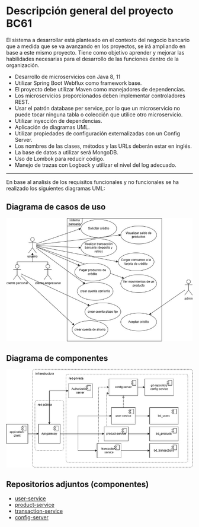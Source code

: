# Descripción general del proyecto BC61

El sistema a desarrollar está planteado en el contexto del negocio bancario que a medida que se va avanzando en los proyectos, se irá ampliando en base a este mismo proyecto.
Tiene como objetivo aprender y mejorar las habilidades necesarias para el desarrollo de las funciones dentro de la organización.

- Desarrollo de microservicios con Java 8, 11 
- Utilizar Spring Boot Webflux como framework base. 
- El proyecto debe utilizar Maven como manejadores de dependencias. 
- Los microservicios proporcionados deben implementar controladores REST. 
- Usar el patrón database per service, por lo que un microservicio no puede tocar ninguna tabla o colección que utilice otro microservicio. 
- Utilizar inyección de dependencias. 
- Aplicación de diagramas UML.
- Utilizar propiedades de configuración externalizadas con un Config Server. 
- Los nombres de las clases, métodos y las URLs deberán estar en inglés. 
- La base de datos a utilizar será MongoDB. 
- Uso de Lombok para reducir código. 
- Manejo de trazas con Logback y utilizar el nivel del log adecuado.

----

En base al analisis de los requisitos funcionales y no funcionales se ha realizado los siguientes diagramas UML:

## Diagrama de casos de uso
![Diagrama de casos de uso](/assets/images/diagram-use-cases.jpg)


## Diagrama de componentes

![Diagrama de componentes](/assets/images/diagram-components.jpg)


## Repositorios adjuntos (componentes)
- [user-service](https://github.com/JuanEscurra/user-service)
- [product-service](https://github.com/JuanEscurra/product-service)
- [transaction-service](https://github.com/JuanEscurra/transaction-service)
- [config-server](https://github.com/JuanEscurra/config-server)
  